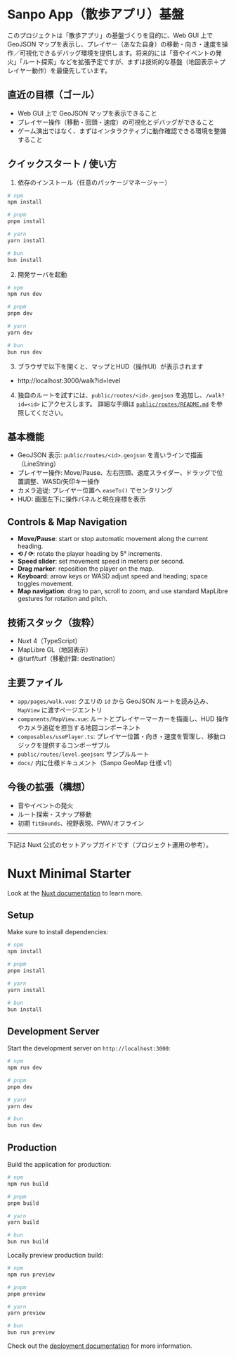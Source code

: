 # Sanpo App（散歩アプリ）基盤

このプロジェクトは「散歩アプリ」の基盤づくりを目的に、Web GUI 上で GeoJSON マップを表示し、プレイヤー（あなた自身）の移動・向き・速度を操作／可視化できるデバッグ環境を提供します。将来的には「音やイベントの発火」「ルート探索」などを拡張予定ですが、まずは技術的な基盤（地図表示＋プレイヤー動作）を最優先しています。

## 直近の目標（ゴール）

- Web GUI 上で GeoJSON マップを表示できること
- プレイヤー操作（移動・回頭・速度）の可視化とデバッグができること
- ゲーム演出ではなく、まずはインタラクティブに動作確認できる環境を整備すること

## クイックスタート / 使い方

1) 依存のインストール（任意のパッケージマネージャー）

```bash
# npm
npm install

# pnpm
pnpm install

# yarn
yarn install

# bun
bun install
```

2) 開発サーバを起動

```bash
# npm
npm run dev

# pnpm
pnpm dev

# yarn
yarn dev

# bun
bun run dev
```

3) ブラウザで以下を開くと、マップとHUD（操作UI）が表示されます

- http://localhost:3000/walk?id=level

4) 独自のルートを試すには、`public/routes/<id>.geojson` を追加し、`/walk?id=<id>` にアクセスします。
   詳細な手順は [`public/routes/README.md`](public/routes/README.md) を参照してください。

## 基本機能

- GeoJSON 表示: `public/routes/<id>.geojson` を青いラインで描画（LineString）
- プレイヤー操作: Move/Pause、左右回頭、速度スライダー、ドラッグで位置調整、WASD/矢印キー操作
- カメラ追従: プレイヤー位置へ `easeTo()` でセンタリング
- HUD: 画面左下に操作パネルと現在座標を表示

## Controls & Map Navigation

- **Move/Pause**: start or stop automatic movement along the current heading.
- **⟲ / ⟳**: rotate the player heading by 5° increments.
- **Speed slider**: set movement speed in meters per second.
- **Drag marker**: reposition the player on the map.
- **Keyboard**: arrow keys or WASD adjust speed and heading; space toggles movement.
- **Map navigation**: drag to pan, scroll to zoom, and use standard MapLibre gestures for rotation and pitch.

## 技術スタック（抜粋）

- Nuxt 4（TypeScript）
- MapLibre GL（地図表示）
- @turf/turf（移動計算: destination）

## 主要ファイル

- `app/pages/walk.vue`: クエリの `id` から GeoJSON ルートを読み込み、`MapView` に渡すページエントリ
- `components/MapView.vue`: ルートとプレイヤーマーカーを描画し、HUD 操作やカメラ追従を担当する地図コンポーネント
- `composables/usePlayer.ts`: プレイヤー位置・向き・速度を管理し、移動ロジックを提供するコンポーザブル
- `public/routes/level.geojson`: サンプルルート
- `docs/` 内に仕様ドキュメント（Sanpo GeoMap 仕様 v1）

## 今後の拡張（構想）

- 音やイベントの発火
- ルート探索・スナップ移動
- 初期 `fitBounds`、視野表現、PWA/オフライン

---

下記は Nuxt 公式のセットアップガイドです（プロジェクト運用の参考）。

# Nuxt Minimal Starter

Look at the [Nuxt documentation](https://nuxt.com/docs/getting-started/introduction) to learn more.

## Setup

Make sure to install dependencies:

```bash
# npm
npm install

# pnpm
pnpm install

# yarn
yarn install

# bun
bun install
```

## Development Server

Start the development server on `http://localhost:3000`:

```bash
# npm
npm run dev

# pnpm
pnpm dev

# yarn
yarn dev

# bun
bun run dev
```

## Production

Build the application for production:

```bash
# npm
npm run build

# pnpm
pnpm build

# yarn
yarn build

# bun
bun run build
```

Locally preview production build:

```bash
# npm
npm run preview

# pnpm
pnpm preview

# yarn
yarn preview

# bun
bun run preview
```

Check out the [deployment documentation](https://nuxt.com/docs/getting-started/deployment) for more information.
